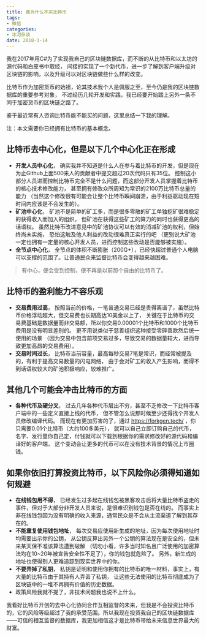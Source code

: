 ```yaml
---
title: 我为什么不买比特币
tags:
- 微信
categories:
- 冰河杂谈
date: 2018-1-14
---
```


我在2017年用C#为了实现我自己的区块链数据库，而不断的从比特币和以太坊的源代码和白皮书中取经，
间接的实现了一个新代币，进一步了解到客户端升级对区块链的影响，以及升级可以对区块链做些什么样的改变。

比特币作为加密货币的始祖，论其技术我个人是佩服之至，至今仍是我的区块链数据库的重要参考对象，
不过经历几轮开发和实践，我已经要开始踏上另外一条不同于加密货币的区块链之路了。

鉴于最近常有人咨询比特币能不能买的问题，这里总结一下我的理解。

注：本文需要你已经拥有比特币的基本概念。
 
## 比特币去中心化，但是以下几个中心化正在形成

* **开发人员中心化**，
  确实我并不知道是什么人在参与着比特币的开发，但是现在为止Github上面500来人的贡献者中提交超过20次代码只有35位。
  控制这小部分人员进而控制比特币完全不是什么问题，而这部分开发人员掌握着比特币的核心技术修改能力，
  甚至拥有修改众所周知为常识的2100万比特币总量的能力
  （当然这个修改很有可能会让整个比特币瞬间崩溃，由于利益驱动现在短时间内应该是不会发生的）。
* **矿池中心化**，
  矿池不是简单的矿工多，而是很多零散的矿工单独挖矿很难稳定的获得收入而加入的组织，
  但矿池在获得这些矿工的算力的同时也获得更高的话语权。
  虽然比特币改进意见中的矿池协议可以有效的消减矿池的权利，但始终尚未实施，
  恐怕这触及他人利益的改动很难真正实行的吧
  （更别说大矿池一定也拥有一定量的核心开发人员，进而控制这些改动是否能够被实施）。
* **全节点中心化**，
  全节点的体积不断膨胀（200G+），已经快超过普通个人电脑可以支撑的范围了。让普通民众来监督比特币会变得越来越困难。

> 有中心，便会受到控制，便不再是以前那个自由的比特币了。
 
## 比特币的盈利能力不容乐观

* **交易费用过高**，
  按照当前的价格，一笔普通交易已经是贵得离谱了，虽然比特币价格浮动超大，但交易费也长期高达10美金以上了，
  关键在于比特币的交易费基础是数据量而非交易额，所以你交易0.00001个比特币和1000个比特币费用是没有明显差别的。
  更不用说类似于慈善组织这种接受零碎善款然后统一使用的场景
  （因为交易中包含前项交易过多，导致交易的数据量较大，进而导致更加高昂的交易费用）。
* **交易时间过长**，
  比特币当前容量，最高每秒交易7笔是常识，而经常被提及的，有利于提高交易数量的闪电网络，
  由于会对矿工的收入产生影响，而得不到话语权较大的矿池积极响应，较难推广。
 
## 其他几个可能会冲击比特币的方面

* **各种代币及硬分叉**，
  过去几年各种代币层出不穷，甚至不乏修改一下比特币客户端中的一些定义直接上线的代币，
  但不管怎么说那时候至少还得找个开发人员修改编译代码。
  而现在有更加厉害的了，通过     https://forkgen.tech/ ，你只需要0.01个比特币（大约100多美元），
  就可以自己立即订购自己的代币，名字、发行量你自己定，付钱就可以下载到根据你的需求修改好的源代码和编译好的客户端，
  这个变动会让更多的代币可以在没有技术背景的情况上市圈钱。
 
## 如果你依旧打算投资比特币，以下风险你必须得知道如何规避

* **在线钱包用不得**，
  已经发生过多起在线钱包被黑客攻击后将大量比特币盗走的事件，但对于大部分非开发人员来说，是很难识别钱包是否在线的。
  而事实上非在线钱包因为没有明确的收入来源，通常民众是不会从主流渠道了解到其存在的。
* **不能重复使用钱包地址**，
  每次交易应使用新生成的地址，因为每次使用地址时均需要出示你的公钥，
  从公钥反算出另外一个公钥的算法现在是安全的，但未来某天保不准该算法遭到破解
  （切勿小看，许多当时知名且广泛使用的加密算法均在10~20年被宣告安全性不足了），你的钱包就危险了。
  另外，新生成的地址也使得别人更难追踪到现实世界中的你。
* **不要弄掉了私钥**，
  私钥是证明和使用你拥有的比特币的唯一材料，事实上，有大量的比特币由于其持有人弄丢了私钥，
  让这些无法使用的比特币彻底成为了区块链中的一堆不再拥有价值的历史数据。
* 政策风险我就不提了，非技术问题我也说不上什么。
 
我看好比特币开创的去中心化协同合作互相监督的未来，但我是不会投资比特币的，它的风险等级超过了我的承受范围。所以我现在投资我自己的区块链数据库——可信的相互监督的数据库，我更加相信这才是比特币带给未来信息世界最大的财富。

